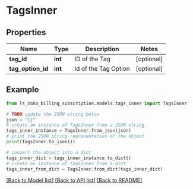 # TagsInner


## Properties

Name | Type | Description | Notes
------------ | ------------- | ------------- | -------------
**tag_id** | **int** | ID of the Tag | [optional] 
**tag_option_id** | **int** | Id of the Tag Option | [optional] 

## Example

```python
from ls_zoho_billing_subscription.models.tags_inner import TagsInner

# TODO update the JSON string below
json = "{}"
# create an instance of TagsInner from a JSON string
tags_inner_instance = TagsInner.from_json(json)
# print the JSON string representation of the object
print(TagsInner.to_json())

# convert the object into a dict
tags_inner_dict = tags_inner_instance.to_dict()
# create an instance of TagsInner from a dict
tags_inner_from_dict = TagsInner.from_dict(tags_inner_dict)
```
[[Back to Model list]](../README.md#documentation-for-models) [[Back to API list]](../README.md#documentation-for-api-endpoints) [[Back to README]](../README.md)


